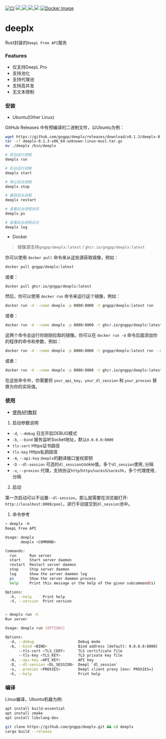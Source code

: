 [![CI](https://github.com/gngpp/deeplx/actions/workflows/release.yml/badge.svg)](https://github.com/gngpp/deeplx/actions/workflows/release.yml)
<a target="_blank" href="https://github.com/gngpp/deeplx/blob/main/LICENSE">
<img src="https://img.shields.io/badge/license-MIT-blue.svg"/>
</a>
<a href="https://github.com/gngpp/deeplx/releases">
<img src="https://img.shields.io/github/release/gngpp/deeplx.svg?style=flat">
</a>
</a><a href="https://github.com/gngpp/deeplx/releases">
<img src="https://img.shields.io/github/downloads/gngpp/deeplx/total?style=flat">
</a>
[![](https://img.shields.io/docker/image-size/gngpp/deeplx)](https://registry.hub.docker.com/r/gngpp/deeplx)
[![Docker Image](https://img.shields.io/docker/pulls/gngpp/deeplx.svg)](https://hub.docker.com/r/gngpp/deeplx/)

# deeplx

Rust封装的`DeepL Free API`服务

### Features

- 仅支持DeepL Pro
- 支持池化
- 支持代理池
- 支持高并发
- 无文本限制

### 安装

- Ubuntu(Other Linux)

GitHub Releases 中有预编译的二进制文件，以Ubuntu为例：

```bash
wget https://github.com/gngpp/deeplx/releases/download/v0.1.3/deeplx-0.1.3-x86_64-unknown-linux-musl.tar.gz
tar -xf deeplx-0.1.3-x86_64-unknown-linux-musl.tar.gz
mv ./deeplx /bin/deeplx

# 前台运行进程
deeplx run

# 后台运行进程
deeplx start

# 停止后台进程
deeplx stop

# 重启后台进程
deeplx restart

# 查看后台进程状态
deeplx ps

# 查看后台进程日志
deeplx log
```

- Docker

> 镜像源支持`gngpp/deeplx:latest` / `ghcr.io/gngpp/deeplx:latest`

你可以使用 `docker pull` 命令来从这些源获取镜像，例如：

```bash
docker pull gngpp/deeplx:latest
```

或者：

```bash
docker pull ghcr.io/gngpp/deeplx:latest
```

然后，你可以使用 `docker run` 命令来运行这个镜像，例如：

```bash
docker run -d --name deeplx -p 8000:8000 -t gngpp/deeplx:latest run
```

或者：

```bash
docker run -d --name deeplx -p 8000:8000 -t ghcr.io/gngpp/deeplx:latest run
```

这两个命令会运行你刚刚拉取的镜像。你可以在 `docker run -d` 命令后面添加你的程序的命令和参数，例如：

```bash
docker run -d --name deeplx -p 8000:8000 -t gngpp/deeplx:latest run --debug --bind 0.0.0.0:8000 --api-key your_api_key --dl-session your_dl_session --proxies your_proxies
```

或者：

```bash
docker run -d --name deeplx -p 8000:8000 -t ghcr.io/gngpp/deeplx:latest run --debug --bind 0.0.0.0:8000 --api-key your_api_key --dl-session your_dl_session --proxies your_proxies
```

在这些命令中，你需要将 `your_api_key`，`your_dl_session` 和 `your_proxies` 替换为你的实际值。

### 使用

- [使用API教程](https://github.com/xiaozhou26/deeplx/blob/main/API.md)

1. 启动参数说明

- `-d`, `--debug` 日志开启DEBUG模式
- `-b`, `--bind` 服务监听Socket地址，默认`0.0.0.0:8000`
- `tls-cert` Https证书路径
- `tls-key` Https私钥路径
- `-A`, `--api-key` `deeplx`的翻译接口鉴权密钥
- `-D` `--dl-session` 可选的`dl_session`cookie值，多个`dl_session`使用`,`分隔
- `-x`, `--proxies` 代理，支持协议`http`/`https`/`socks5`/`socks5h`，多个代理使用`,`分隔

2. 启动

第一次启动可以不设置`--dl-session`，那么就需要在浏览器打开: `http://localhost:8000/pool`，进行手动提交到`dl_session`池中。

1. 命令参考

```bash
> deeplx -h
DeepL Free API

Usage: deeplx
       deeplx <COMMAND>

Commands:
  run      Run server
  start    Start server daemon
  restart  Restart server daemon
  stop     Stop server daemon
  log      Show the server daemon log
  ps       Show the server daemon process
  help     Print this message or the help of the given subcommand(s)

Options:
  -h, --help     Print help
  -V, --version  Print version


> deeplx run -h
Run server

Usage: deeplx run [OPTIONS]

Options:
  -d, --debug                    Debug mode
  -b, --bind <BIND>              Bind address [default: 0.0.0.0:8000]
      --tls-cert <TLS_CERT>      TLS certificate file
      --tls-key <TLS_KEY>        TLS private key file
  -A, --api-key <API_KEY>        API key
  -D, --dl-session <DL_SESSION>  Deepl `dl_session`
  -x, --proxies <PROXIES>        Deepl client proxy [env: PROXIES=]
  -h, --help                     Print help
```

### 编译

Linux编译，Ubuntu机器为例:

```bash
apt install build-essential
apt install cmake
apt install libclang-dev

git clone https://github.com/gngpp/deeplx.git && cd deeplx
cargo build --release
```
